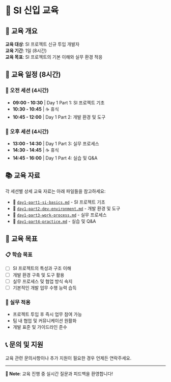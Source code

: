 # 🏢 SI 신입 교육

## 📖 교육 개요

**교육 대상**: SI 프로젝트 신규 투입 개발자  
**교육 기간**: 1일 (8시간)  
**교육 목표**: SI 프로젝트의 기본 이해와 실무 환경 적응

## 📅 교육 일정 (8시간)

### 🌅 오전 세션 (4시간)
- **09:00 - 10:30** | Day 1 Part 1: SI 프로젝트 기초
- **10:30 - 10:45** | ☕ 휴식
- **10:45 - 12:00** | Day 1 Part 2: 개발 환경 및 도구

### 🌆 오후 세션 (4시간)  
- **13:00 - 14:30** | Day 1 Part 3: 실무 프로세스
- **14:30 - 14:45** | ☕ 휴식
- **14:45 - 16:00** | Day 1 Part 4: 실습 및 Q&A

## 📚 교육 자료

각 세션별 상세 교육 자료는 아래 파일들을 참고하세요:

- 📄 [`day1-part1-si-basics.md`](./day1-part1-si-basics.md) - SI 프로젝트 기초
- 📄 [`day1-part2-dev-environment.md`](./day1-part2-dev-environment.md) - 개발 환경 및 도구
- 📄 [`day1-part3-work-process.md`](./day1-part3-work-process.md) - 실무 프로세스
- 📄 [`day1-part4-practice.md`](./day1-part4-practice.md) - 실습 및 Q&A

## 🎯 교육 목표

### 📋 학습 목표
- [ ] SI 프로젝트의 특성과 구조 이해
- [ ] 개발 환경 구축 및 도구 활용
- [ ] 실무 프로세스 및 협업 방식 숙지
- [ ] 기본적인 개발 업무 수행 능력 습득

### 💼 실무 적용
- 프로젝트 투입 후 즉시 업무 참여 가능
- 팀 내 협업 및 커뮤니케이션 원활화
- 개발 표준 및 가이드라인 준수

## 📞 문의 및 지원

교육 관련 문의사항이나 추가 지원이 필요한 경우 언제든 연락주세요.

---

**📝 Note**: 교육 진행 중 실시간 질문과 피드백을 환영합니다!
